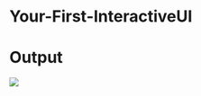 # Your-First-InteractiveUI

<h1>Output</h1>

<img src="https://user-images.githubusercontent.com/47735067/111623311-51e9d580-8812-11eb-91c6-ace751d0fdfc.gif" />

